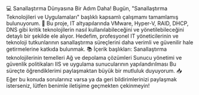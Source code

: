 💻 Sanallaştırma Dünyasına Bir Adım Daha!
Bugün, "Sanallaştırma Teknolojileri ve Uygulamaları" başlıklı kapsamlı çalışmamı tamamlamış bulunuyorum. 🎉
Bu proje, IT altyapılarında VMware, Hyper-V, RAID, DHCP, DNS gibi kritik teknolojilerin nasıl kullanılabileceğini ve yönetilebileceğini detaylı bir şekilde ele alıyor.
Hedefim, profesyonel IT yöneticilerinin ve teknoloji tutkunlarının sanallaştırma süreçlerini daha verimli ve güvenilir hale getirmelerine katkıda bulunmak.
📚 İçerik başlıkları:
Sanallaştırma teknolojilerinin temelleri
Ağ ve depolama çözümleri
Sunucu yönetimi ve güvenlik politikaları
IIS ve uygulama sunucularının yapılandırılması
Bu süreçte öğrendiklerimi paylaşmaktan büyük bir mutluluk duyuyorum.
📥 Eğer bu konuda sorularınız varsa ya da geri bildirimlerinizi paylaşmak isterseniz, lütfen benimle iletişime geçmekten çekinmeyin!
